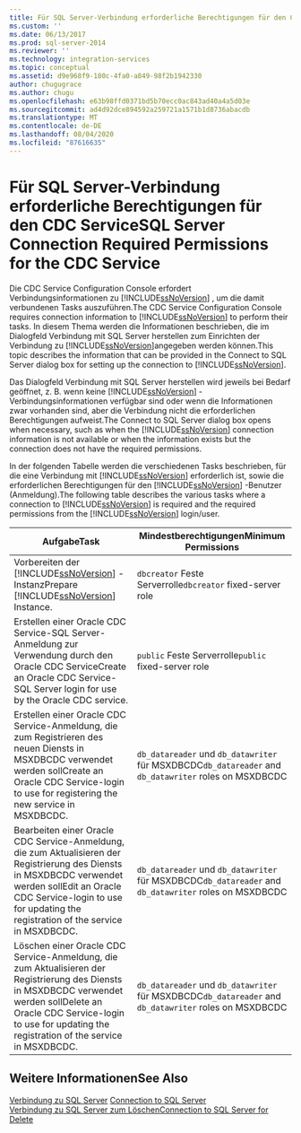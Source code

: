 ```yaml
---
title: Für SQL Server-Verbindung erforderliche Berechtigungen für den CDC Service | Microsoft-Dokumentation
ms.custom: ''
ms.date: 06/13/2017
ms.prod: sql-server-2014
ms.reviewer: ''
ms.technology: integration-services
ms.topic: conceptual
ms.assetid: d9e968f9-180c-4fa0-a849-98f2b1942330
author: chugugrace
ms.author: chugu
ms.openlocfilehash: e63b98ffd0371bd5b70ecc0ac843ad40a4a5d03e
ms.sourcegitcommit: ad4d92dce894592a259721a1571b1d8736abacdb
ms.translationtype: MT
ms.contentlocale: de-DE
ms.lasthandoff: 08/04/2020
ms.locfileid: "87616635"
---
```

# <a name="sql-server-connection-required-permissions-for-the-cdc-service"></a><span data-ttu-id="5af2e-102">Für SQL Server-Verbindung erforderliche Berechtigungen für den CDC Service</span><span class="sxs-lookup"><span data-stu-id="5af2e-102">SQL Server Connection Required Permissions for the CDC Service</span></span>
  <span data-ttu-id="5af2e-103">Die CDC Service Configuration Console erfordert Verbindungsinformationen zu [!INCLUDE[ssNoVersion](../../includes/ssnoversion-md.md)] , um die damit verbundenen Tasks auszuführen.</span><span class="sxs-lookup"><span data-stu-id="5af2e-103">The CDC Service Configuration Console requires connection information to [!INCLUDE[ssNoVersion](../../includes/ssnoversion-md.md)] to perform their tasks.</span></span> <span data-ttu-id="5af2e-104">In diesem Thema werden die Informationen beschrieben, die im Dialogfeld Verbindung mit SQL Server herstellen zum Einrichten der Verbindung zu [!INCLUDE[ssNoVersion](../../includes/ssnoversion-md.md)]angegeben werden können.</span><span class="sxs-lookup"><span data-stu-id="5af2e-104">This topic describes the information that can be provided in the Connect to SQL Server dialog box for setting up the connection to [!INCLUDE[ssNoVersion](../../includes/ssnoversion-md.md)].</span></span>  
  
 <span data-ttu-id="5af2e-105">Das Dialogfeld Verbindung mit SQL Server herstellen wird jeweils bei Bedarf geöffnet, z. B. wenn keine [!INCLUDE[ssNoVersion](../../includes/ssnoversion-md.md)] -Verbindungsinformationen verfügbar sind oder wenn die Informationen zwar vorhanden sind, aber die Verbindung nicht die erforderlichen Berechtigungen aufweist.</span><span class="sxs-lookup"><span data-stu-id="5af2e-105">The Connect to SQL Server dialog box opens when necessary, such as when the [!INCLUDE[ssNoVersion](../../includes/ssnoversion-md.md)] connection information is not available or when the information exists but the connection does not have the required permissions.</span></span>  
  
 <span data-ttu-id="5af2e-106">In der folgenden Tabelle werden die verschiedenen Tasks beschrieben, für die eine Verbindung mit [!INCLUDE[ssNoVersion](../../includes/ssnoversion-md.md)] erforderlich ist, sowie die erforderlichen Berechtigungen für den [!INCLUDE[ssNoVersion](../../includes/ssnoversion-md.md)] -Benutzer (Anmeldung).</span><span class="sxs-lookup"><span data-stu-id="5af2e-106">The following table describes the various tasks where a connection to [!INCLUDE[ssNoVersion](../../includes/ssnoversion-md.md)] is required and the required permissions from the [!INCLUDE[ssNoVersion](../../includes/ssnoversion-md.md)] login/user.</span></span>  
  
|<span data-ttu-id="5af2e-107">Aufgabe</span><span class="sxs-lookup"><span data-stu-id="5af2e-107">Task</span></span>|<span data-ttu-id="5af2e-108">Mindestberechtigungen</span><span class="sxs-lookup"><span data-stu-id="5af2e-108">Minimum Permissions</span></span>|  
|----------|-------------------------|  
|<span data-ttu-id="5af2e-109">Vorbereiten der [!INCLUDE[ssNoVersion](../../includes/ssnoversion-md.md)] -Instanz</span><span class="sxs-lookup"><span data-stu-id="5af2e-109">Prepare [!INCLUDE[ssNoVersion](../../includes/ssnoversion-md.md)] Instance.</span></span>|<span data-ttu-id="5af2e-110">`dbcreator` Feste Serverrolle</span><span class="sxs-lookup"><span data-stu-id="5af2e-110">`dbcreator` fixed-server role</span></span>|  
|<span data-ttu-id="5af2e-111">Erstellen einer Oracle CDC Service-SQL Server-Anmeldung zur Verwendung durch den Oracle CDC Service</span><span class="sxs-lookup"><span data-stu-id="5af2e-111">Create an Oracle CDC Service-SQL Server login for use by the Oracle CDC service.</span></span>|<span data-ttu-id="5af2e-112">`public` Feste Serverrolle</span><span class="sxs-lookup"><span data-stu-id="5af2e-112">`public` fixed-server role</span></span>|  
|<span data-ttu-id="5af2e-113">Erstellen einer Oracle CDC Service-Anmeldung, die zum Registrieren des neuen Diensts in MSXDBCDC verwendet werden soll</span><span class="sxs-lookup"><span data-stu-id="5af2e-113">Create an Oracle CDC Service-login to use for registering the new service in MSXDBCDC.</span></span>|<span data-ttu-id="5af2e-114">`db_datareader` und `db_datawriter` für MSXDBCDC</span><span class="sxs-lookup"><span data-stu-id="5af2e-114">`db_datareader` and `db_datawriter` roles on MSXDBCDC</span></span>|  
|<span data-ttu-id="5af2e-115">Bearbeiten einer Oracle CDC Service-Anmeldung, die zum Aktualisieren der Registrierung des Diensts in MSXDBCDC verwendet werden soll</span><span class="sxs-lookup"><span data-stu-id="5af2e-115">Edit an Oracle CDC Service-login to use for updating the registration of the service in MSXDBCDC.</span></span>|<span data-ttu-id="5af2e-116">`db_datareader` und `db_datawriter` für MSXDBCDC</span><span class="sxs-lookup"><span data-stu-id="5af2e-116">`db_datareader` and `db_datawriter` roles on MSXDBCDC</span></span>|  
|<span data-ttu-id="5af2e-117">Löschen einer Oracle CDC Service-Anmeldung, die zum Aktualisieren der Registrierung des Diensts in MSXDBCDC verwendet werden soll</span><span class="sxs-lookup"><span data-stu-id="5af2e-117">Delete an Oracle CDC Service-login to use for updating the registration of the service in MSXDBCDC.</span></span>|<span data-ttu-id="5af2e-118">`db_datareader` und `db_datawriter` für MSXDBCDC</span><span class="sxs-lookup"><span data-stu-id="5af2e-118">`db_datareader` and `db_datawriter` roles on MSXDBCDC</span></span>|  
  
## <a name="see-also"></a><span data-ttu-id="5af2e-119">Weitere Informationen</span><span class="sxs-lookup"><span data-stu-id="5af2e-119">See Also</span></span>  
 <span data-ttu-id="5af2e-120">[Verbindung zu SQL Server](connection-to-sql-server.md) </span><span class="sxs-lookup"><span data-stu-id="5af2e-120">[Connection to SQL Server](connection-to-sql-server.md) </span></span>  
 [<span data-ttu-id="5af2e-121">Verbindung zu SQL Server zum Löschen</span><span class="sxs-lookup"><span data-stu-id="5af2e-121">Connection to SQL Server for Delete</span></span>](connection-to-sql-server-for-delete.md)  
  
  
